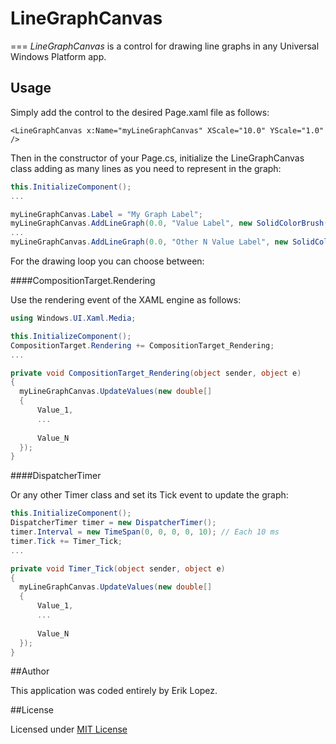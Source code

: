 # LineGraphCanvas
===
*LineGraphCanvas* is a control for drawing line graphs in any Universal Windows Platform app.

## Usage

Simply add the control to the desired Page.xaml file as follows:

```Xaml
<LineGraphCanvas x:Name="myLineGraphCanvas" XScale="10.0" YScale="1.0" />
```

Then in the constructor of your Page.cs, initialize the LineGraphCanvas class adding as many lines as you need to represent in the graph:

```C#
this.InitializeComponent();
...

myLineGraphCanvas.Label = "My Graph Label";
myLineGraphCanvas.AddLineGraph(0.0, "Value Label", new SolidColorBrush(Windows.UI.Colors.XXX));
...
myLineGraphCanvas.AddLineGraph(0.0, "Other N Value Label", new SolidColorBrush(Windows.UI.Colors.XXX));
```

For the drawing loop you can choose between:

####CompositionTarget.Rendering 

Use the rendering event of the XAML engine as follows:

```C#
using Windows.UI.Xaml.Media;

this.InitializeComponent();
CompositionTarget.Rendering += CompositionTarget_Rendering;
...

private void CompositionTarget_Rendering(object sender, object e)
{
  myLineGraphCanvas.UpdateValues(new double[]
  {
      Value_1,
      ...
      
      Value_N
  });
}
```

####DispatcherTimer

Or any other Timer class and set its Tick event to update the graph:

```C#
this.InitializeComponent();
DispatcherTimer timer = new DispatcherTimer();
timer.Interval = new TimeSpan(0, 0, 0, 0, 10); // Each 10 ms
timer.Tick += Timer_Tick;
...

private void Timer_Tick(object sender, object e)
{
  myLineGraphCanvas.UpdateValues(new double[]
  {
      Value_1,
      ...
      
      Value_N
  });
}
```

##Author

This application was coded entirely by Erik Lopez.

##License

Licensed under [MIT License](https://github.com/niuware/LineGraphCanvas/blob/master/LICENSE)
